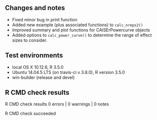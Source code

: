 ## Changes and notes
* Fixed minor bug in print function
* Added new example (plus associated functions) to `calc_nreps2()`
* Improved summary and plot functions for CAISErPowercurve objects
* Added options to `calc_power_curve()` to determine the range of effect sizes to consider.

## Test environments
* local OS X 10.12.6, R 3.5.0
* Ubuntu 14.04.5 LTS (on travis-ci v 3.8.0), R version 3.5.0
* win-builder (release and devel)

## R CMD check results
R CMD check results
0 errors | 0 warnings | 0 notes

R CMD check succeeded
